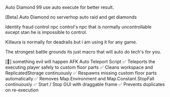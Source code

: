 Auto Diamond 99 use auto execute for better result.

[Beta] Auto Diamond no serverhop auto raid and get diamonds

Identity fraud control npc control's npc that is normally uncontrollable except stan he is impossible to control.

Killaura is normally for deadrails but i am using it for any game.

The strongest battle grounds its just macro that will auto do tech's for you.

[🎃] something evil will happen
    AFK Auto Teleport Script
    ✅ Teleports the executing player safely to custom floor parts
    ✅ Cleans workspace and ReplicatedStorage continuously
    ✅ Respawns missing custom floor parts automatically
    ✅ Removes Map.Environment and Map.Constant.StopFall continuously
    ✅ Start / Stop GUI with draggable frame
    ✅ Prevents duplicates on re-execution

